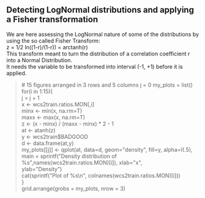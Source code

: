 ## Detecting LogNormal distributions and applying a Fisher transformation

We are here assessing the LogNormal nature of some of the distributions by using the so called Fisher Transform:<br>
z = 1/2 ln((1-r)/(1-r)) = arctanh(r)<br>
This transform meant to turn the distribution of a correlation coefficient r into a Normal Distribution.<br>
It needs the variable to be transformed into interval (-1, +1) before it is applied.

> \# 15 figures arranged in 3 rows and 5 columns
> j = 0
> my_plots = list()
> for(i in 1:15){ <br>
        j = j + 1 <br>
	x <- wcs2train.ratios.MON[,i] <br>
	minx <- min(x, na.rm=T) <br>
	maxx <- max(x, na.rm=T) <br>
	z <- (x - minx) / (maxx - minx) * 2 - 1 <br>
	at <- atanh(z) <br>
	y <- wcs2train$BADGOOD <br>
	d <- data.frame(at,y) <br>
	my_plots[[j]] <- qplot(at, data=d, geom="density", fill=y, alpha=I(.5),  <br>
   		main = sprintf("Density distribution of %s",names(wcs2train.ratios.MON)[i]), xlab="x",  <br>
  		ylab="Density") <br>
	cat(sprintf("Plot of %s\n", colnames(wcs2train.ratios.MON)[i])) <br>
} <br>
>  grid.arrange(grobs = my_plots, nrow = 3)

